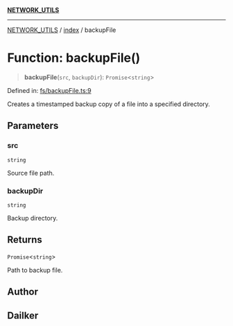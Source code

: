 [**NETWORK_UTILS**](../../README.md)

***

[NETWORK_UTILS](../../README.md) / [index](../README.md) / backupFile

# Function: backupFile()

> **backupFile**(`src`, `backupDir`): `Promise`\<`string`\>

Defined in: [fs/backupFile.ts:9](https://github.com/dailker/everyutil-js/blob/7799f3f003cb23f425be3f1c83c38483e2648188/src/fs/backupFile.ts#L9)

Creates a timestamped backup copy of a file into a specified directory.

## Parameters

### src

`string`

Source file path.

### backupDir

`string`

Backup directory.

## Returns

`Promise`\<`string`\>

Path to backup file.

## Author

## Dailker
